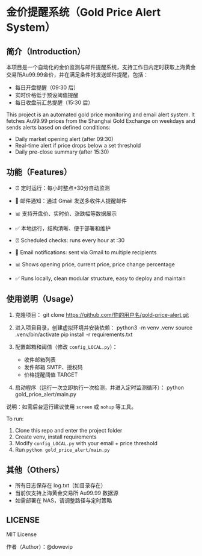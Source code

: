 金价提醒系统（Gold Price Alert System）
========================================

简介（Introduction）
--------------------
本项目是一个自动化的金价监测与邮件提醒系统，支持工作日内定时获取上海黄金交易所Au99.99金价，并在满足条件时发送邮件提醒，包括：
- 每日开盘提醒（09:30 后）
- 实时价格低于预设阈值提醒
- 每日收盘前汇总提醒（15:30 后）

This project is an automated gold price monitoring and email alert system. It fetches Au99.99 prices from the Shanghai Gold Exchange on weekdays and sends alerts based on defined conditions:
- Daily market opening alert (after 09:30)
- Real-time alert if price drops below a set threshold
- Daily pre-close summary (after 15:30)

功能（Features）
--------------------
- ⏰ 定时运行：每小时整点+30分自动监测
- 📩 邮件通知：通过 Gmail 发送多收件人提醒邮件
- 📊 支持开盘价、实时价、涨跌幅等数据展示
- ✅ 本地运行，结构清晰、便于部署和维护

- ⏰ Scheduled checks: runs every hour at :30
- 📩 Email notifications: sent via Gmail to multiple recipients
- 📊 Shows opening price, current price, price change percentage
- ✅ Runs locally, clean modular structure, easy to deploy and maintain

使用说明（Usage）
--------------------
1. 克隆项目：
   git clone https://github.com/你的用户名/gold-price-alert.git

2. 进入项目目录，创建虚拟环境并安装依赖：
   python3 -m venv .venv
   source .venv/bin/activate
   pip install -r requirements.txt

3. 配置邮箱和阈值（修改 `config_LOCAL.py`）：
   - 收件邮箱列表
   - 发件邮箱 SMTP、授权码
   - 价格提醒阈值 TARGET

4. 启动程序（运行一次立即执行一次检测，并进入定时监测循环）：
   python gold_price_alert/main.py

说明：如需后台运行建议使用 `screen` 或 `nohup` 等工具。

To run:
1. Clone this repo and enter the project folder
2. Create venv, install requirements
3. Modify `config_LOCAL.py` with your email + price threshold
4. Run `python gold_price_alert/main.py`

其他（Others）
--------------------
- 所有日志保存在 log.txt（如目录存在）
- 当前仅支持上海黄金交易所 Au99.99 数据源
- 如需部署在 NAS，请调整路径与定时策略

LICENSE
--------------------
MIT License

作者（Author）：@dowevip

